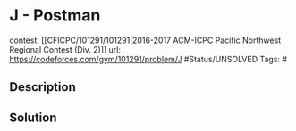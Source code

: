 # J - Postman

contest: [[CFICPC/101291/101291|2016-2017 ACM-ICPC Pacific Northwest Regional Contest (Div. 2)]]
url: https://codeforces.com/gym/101291/problem/J
#Status/UNSOLVED
Tags: #

## Description

## Solution

